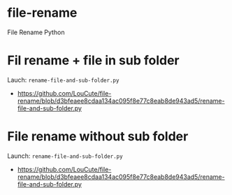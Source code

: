 # file-rename
File Rename Python

# Fil rename + file in sub folder
Lauch:
```rename-file-and-sub-folder.py```
- https://github.com/LouCute/file-rename/blob/d3bfeaee8cdaa134ac095f8e77c8eab8de943ad5/rename-file-and-sub-folder.py

# File rename without sub folder
Launch:
```rename-file-and-sub-folder.py```
- https://github.com/LouCute/file-rename/blob/d3bfeaee8cdaa134ac095f8e77c8eab8de943ad5/rename-file-and-sub-folder.py
